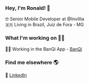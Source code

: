 ### Hey, I'm Ronald! 👋

🤓 Senior Mobile Developer at @Invillia <br>
🇧🇷 Living in Brazil, Juiz de Fora - MG


### What I'm working on 👨‍💻

👨‍💻 Working in the BanQi App - [BanQi](https://banqi.com.br/) <br>

### Find me elsewhere 🌎

💼 [LinkedIn](https://www.linkedin.com/in/ronalddsi/) <br>
